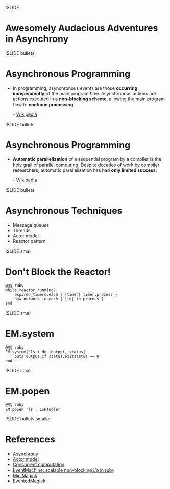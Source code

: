 !SLIDE 
# Awesomely Audacious Adventures in Asynchrony

!SLIDE bullets
# Asynchronous Programming

 - In programming, asynchronous events are those **occurring independently** of
   the main program flow. Asynchronous actions are actions executed in a
   **non-blocking scheme**, allowing the main program flow to **continue
   processing**.

   \- [Wikipedia](http://en.wikipedia.org/wiki/Asynchrony)


!SLIDE bullets
# Asynchronous Programming

 - **Automatic parallelization** of a sequential program by a compiler is the
   holy grail of parallel computing. Despite decades of work by compiler
   researchers, automatic parallelization has had **only limited success**.

   \- [Wikipedia](http://en.wikipedia.org/wiki/Concurrent_computation)

<!-- Seems to be the goal of em-synchrony -->


!SLIDE bullets
# Asynchronous Techniques

 - Message queues
 - Threads
 - Actor model
 - Reactor pattern

<!--
 - Long connections
   - Web sockets
   - Jabber
 - Thubmaniling images
 - Consuming APIs
 - Query a database
 - Interacting with the filesystem
-->


!SLIDE small
# Don't Block the Reactor!

    @@@ ruby
    while reactor_running?
        expired_timers.each { |timer| timer.process }
        new_network_io.each { |io| io.process }
    end

<!--
  Anything called by the reactor blocks the reactor.

  1. No sleeping
  2. No long loops
  3. No blocking I/O
  4. No polling

  These are all possible but should be implemented using EM's methods.
-->


!SLIDE small
# EM.system

    @@@ ruby
    EM.system('ls') do |output, status|
        puts output if status.exitstatus == 0
    end

<!-- Shell out without blocking. -->

!SLIDE small
# EM.popen

    @@@ ruby
    EM.popen 'ls', LsHandler

<!--
   - Lower level API used by EM.system
   - Streams stdout to the handler
   - TODO: Write LsHandler
-->




!SLIDE bullets smaller
# References

 - [Asynchrony](http://en.wikipedia.org/wiki/Asynchrony)
 - [Actor model](http://en.wikipedia.org/wiki/Actor_model)
 - [Concurrent computation](http://en.wikipedia.org/wiki/Concurrent_computation)
 - [EventMachine: scalable non-blocking i/o in ruby](http://timetobleed.com/eventmachine-scalable-non-blocking-io-in-ruby/)
 - [MiniMagick](https://github.com/probablycorey/mini_magick)
 - [EventedMagick](https://github.com/mperham/evented/tree/master/evented_magick)
